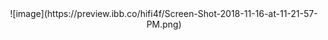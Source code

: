 <div align="center">
  ![image](https://preview.ibb.co/hifi4f/Screen-Shot-2018-11-16-at-11-21-57-PM.png)
</div>
